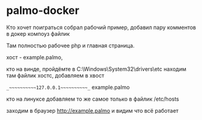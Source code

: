 # palmo-docker

Кто хочет поиграться собрал рабочий пример, добавил пару комментов в докер компоуз файлик 

Там полностью рабочее php и главная страница.

хост - example.palmo,

кто на винде, пройдёмте в C:\Windows\System32\drivers\etc находим там файлик хостс, добавляем в хвост 

`_~~~~~~~~~~127.0.0.1~~~~~~~~~~_` example.palmo

кто на линуксе добавляем то же самое только в файлик /etc/hosts

заходим в браузер http://example.palmo и видим что всё работает
